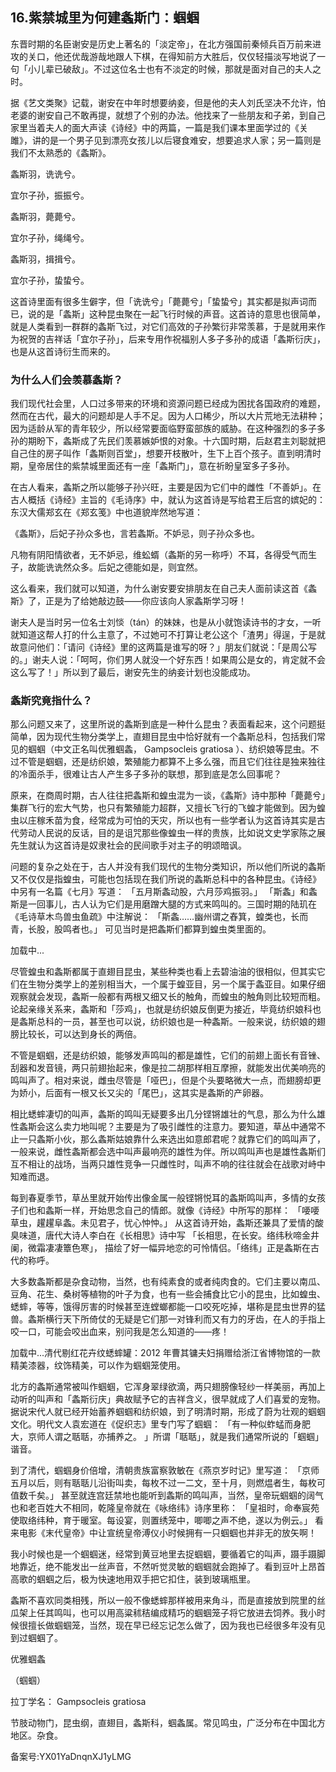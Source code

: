 ## 16.紫禁城里为何建螽斯门：蝈蝈
东晋时期的名臣谢安是历史上著名的「淡定帝」，在北方强国前秦倾兵百万前来进攻的关口，他还优哉游哉地跟人下棋，在得知前方大胜后，仅仅轻描淡写地说了一句「小儿辈已破敌」。不过这位名士也有不淡定的时候，那就是面对自己的夫人之时。



据《艺文类聚》记载，谢安在中年时想要纳妾，但是他的夫人刘氏坚决不允许，怕老婆的谢安自己不敢再提，就想了个别的办法。他找来了一些朋友和子弟，到自己家里当着夫人的面大声读《诗经》中的两篇，一篇是我们课本里面学过的《关雎》，讲的是一个男子见到漂亮女孩儿以后寝食难安，想要追求人家；另一篇则是我们不太熟悉的《螽斯》。



  




螽斯羽，诜诜兮。



宜尔子孙，振振兮。



螽斯羽，薨薨兮。



宜尔子孙，绳绳兮。



螽斯羽，揖揖兮。



宜尔子孙，蛰蛰兮。



这首诗里面有很多生僻字，但「诜诜兮」「薨薨兮」「蛰蛰兮」其实都是拟声词而已，说的是「螽斯」这种昆虫聚在一起飞行时候的声音。这首诗的意思也很简单，就是人类看到一群群的螽斯飞过，对它们高效的子孙繁衍非常羡慕，于是就用来作为祝贺的吉祥话「宜尔子孙」，后来专用作祝福别人多子多孙的成语「螽斯衍庆」，也是从这首诗衍生而来的。



### 为什么人们会羡慕螽斯？


我们现代社会里，人口过多带来的环境和资源问题已经成为困扰各国政府的难题，然而在古代，最大的问题却是人手不足。因为人口稀少，所以大片荒地无法耕种；因为适龄从军的青年较少，所以经常要面临野蛮部族的威胁。在这种强烈的多子多孙的期盼下，螽斯成了先民们羡慕嫉妒恨的对象。十六国时期，后赵君主刘聪就把自己住的房子叫作「螽斯则百堂」，想要开枝散叶，生下上百个孩子。直到明清时期，皇帝居住的紫禁城里面还有一座「螽斯门」，意在祈盼皇室多子多孙。



在古人看来，螽斯之所以能够子孙兴旺，主要是因为它们中的雌性「不善妒」。在古人概括《诗经》主旨的《毛诗序》中，就认为这首诗是写给君王后宫的嫔妃的：东汉大儒郑玄在《郑玄笺》中也道貌岸然地写道：



《螽斯》，后妃子孙众多也，言若螽斯。不妒忌，则子孙众多也。



凡物有阴阳情欲者，无不妒忌，维蚣蝑（螽斯的另一称呼）不耳，各得受气而生子，故能诜诜然众多。后妃之德能如是，则宜然。



这么看来，我们就可以知道，为什么谢安要安排朋友在自己夫人面前读这首《螽斯》了，正是为了给她敲边鼓——你应该向人家螽斯学习呀！



谢夫人是当时另一位名士刘惔（tán）的妹妹，也是从小就饱读诗书的才女，一听就知道这帮人打的什么主意了，不过她可不打算让老公这个「渣男」得逞，于是就故意问他们：「请问《诗经》里的这两篇是谁写的呀？」朋友们就说：「是周公写的。」谢夫人说：「呵呵，你们男人就没一个好东西！如果周公是女的，肯定就不会这么写了！」所以到了最后，谢安先生的纳妾计划也没能成功。



### 螽斯究竟指什么？


那么问题又来了，这里所说的螽斯到底是一种什么昆虫？表面看起来，这个问题挺简单，因为现代生物分类学上，直翅目昆虫中恰好就有一个螽斯总科，包括我们常见的蝈蝈（中文正名叫优雅蝈螽，
 Gampsocleis gratiosa
 ）、纺织娘等昆虫。不过不管是蝈蝈，还是纺织娘，繁殖能力都算不上多么强，而且它们往往是独来独往的冷面杀手，很难让古人产生多子多孙的联想，那到底是怎么回事呢？



原来，在商周时期，古人往往把螽斯和蝗虫混为一谈，《螽斯》诗中那种「薨薨兮」集群飞行的宏大气势，也只有繁殖能力超群，又擅长飞行的飞蝗才能做到。因为蝗虫以庄稼禾苗为食，经常成为可怕的天灾，所以也有一些学者认为这首诗其实是古代劳动人民说的反话，目的是诅咒那些像蝗虫一样的贵族，比如说文史学家陈之展先生就认为这首诗是奴隶社会的民间歌手对主子的明颂暗讽。



问题的复杂之处在于，古人并没有我们现代的生物分类知识，所以他们所说的螽斯又不仅仅是指蝗虫，可能也包括现在我们所说的螽斯总科中的各种昆虫。《诗经》中另有一名篇《七月》写道：
 「五月斯螽动股，六月莎鸡振羽。」
 「斯螽」和螽斯是一回事儿，古人认为它们是用磨蹭大腿的方式来鸣叫的。三国时期的陆玑在《毛诗草木鸟兽虫鱼疏》中注解说：
 「斯螽……幽州谓之舂箕，蝗类也，长而青，长股，股鸣者也。」
 可见当时是把螽斯们都算到蝗虫类里面的。



![]()加载中...

尽管蝗虫和螽斯都属于直翅目昆虫，某些种类也看上去碧油油的很相似，但其实它们在生物分类学上的差别相当大，一个属于蝗亚目，另一个属于螽亚目。如果仔细观察就会发现，螽斯一般都有两根又细又长的触角，而蝗虫的触角则比较短而粗。论起亲缘关系来，螽斯和「莎鸡」，也就是纺织娘反倒更为接近，毕竟纺织娘科也是螽斯总科的一员，甚至也可以说，纺织娘也是一种螽斯。一般来说，纺织娘的翅膀比较长，可以达到身长的两倍。



  




不管是蝈蝈，还是纺织娘，能够发声鸣叫的都是雄性，它们的前翅上面长有音锉、刮器和发音镜，两只前翅抬起来，像是拉二胡那样相互摩擦，就能发出优美响亮的鸣叫声了。相对来说，雌虫尽管是「哑巴」，但是个头要略微大一点，而翅膀却更为娇小，后面有一根又长又尖的「尾巴」，这其实是螽斯的产卵器。



相比蟋蟀凄切的叫声，螽斯的鸣叫无疑要多出几分铿锵雄壮的气息，那么为什么雄性螽斯会这么卖力地叫呢？主要是为了吸引雌性的注意力。要知道，草丛中通常不止一只螽斯小伙，那么螽斯姑娘靠什么来选出如意郎君呢？就靠它们的鸣叫声了，一般来说，雌性螽斯都会选中叫声最响亮的雄性为伴。所以鸣叫声也是雄性螽斯们互不相让的战场，当两只雄性竞争一只雌性时，叫声不响的往往就会在战歌对峙中知难而退。



每到春夏季节，草丛里就开始传出像金属一般铿锵悦耳的螽斯鸣叫声，多情的女孩子们也和螽斯一样，开始思念自己的情郎。就像《诗经》中所写的那样：
 「喓喓草虫，趯趯阜螽。未见君子，忧心忡忡。」
 从这首诗开始，螽斯还兼具了爱情的酸臭味道，唐代大诗人李白在《长相思》诗中写
 「长相思，在长安。络纬秋啼金井阑，微霜凄凄簟色寒」，
 描绘了好一幅异地恋的可怜情侣。「络纬」正是螽斯在古代的称呼。



大多数螽斯都是杂食动物，当然，也有纯素食的或者纯肉食的。它们主要以南瓜、豆角、花生、桑树等植物的叶子为食，也有一些会捕食比它小的昆虫，比如蝗虫、蟋蟀，等等，饿得厉害的时候甚至连螳螂都能一口咬死吃掉，堪称是昆虫世界的猛兽。螽斯横行天下所倚仗的无疑是它们那一对锋利而又有力的牙齿，在人的手指上咬一口，可能会咬出血来，别问我是怎么知道的——疼！



![]()加载中...清代剔红花卉纹蟋蟀罐：2012 年曹其镛夫妇捐赠给浙江省博物馆的一款精美漆器，纹饰精美，可以作为蝈蝈笼使用。
 



北方的螽斯通常被叫作蝈蝈，它浑身翠绿欲滴，两只翅膀像轻纱一样美丽，再加上动听的叫声和「螽斯衍庆」典故赋予它的吉祥含义，很早就成了人们喜爱的宠物。据说宋代人就已经开始蓄养蝈蝈和纺织娘，到了明清时期，形成了蔚为壮观的蝈蝈文化。明代文人袁宏道在《促织志》里专门写了蝈蝈：
 「有一种似蚱蜢而身肥大，京师人谓之聒聒，亦捕养之。
 」所谓「聒聒」，就是我们通常所说的「蝈蝈」谐音。



到了清代，蝈蝈身价倍增，清朝贵族富察敦敏在《燕京岁时记》里写道：
 「京师五月以后，则有聒聒儿沿街叫卖，每枚不过一二文，至十月，则燃煴者生，每枚可值数千矣。」
 甚至就连宫廷禁地也能听到螽斯的鸣叫声，当然，皇帝玩蝈蝈的阔气也和老百姓大不相同，乾隆皇帝就在《咏络纬》诗序里称：
 「皇祖时，命奉宸苑使取络纬种，育于暖室。每设宴，则置绣笼中，唧唧之声不绝，遂以为例云。」
 看来电影《末代皇帝》中让宣统皇帝溥仪小时候拥有一只蝈蝈也并非无的放矢啊！



我小时候也是一个蝈蝈迷，经常到黄豆地里去捉蝈蝈，要循着它的叫声，蹑手蹑脚地靠近，绝不能发出一丝声音，不然听觉灵敏的蝈蝈就会跑掉了。看到豆叶上昂首高歌的蝈蝈之后，极为快速地用双手把它扣住，装到玻璃瓶里。



螽斯不喜欢同类相残，所以一般不像蟋蟀那样被用来角斗，而是直接放到院里的丝瓜架上任其鸣叫，也可以用高粱秫秸编成精巧的蝈蝈笼子将它放进去饲养。我小时候很擅长做蝈蝈笼，当然，现在早已经忘记怎么做了，因为我也已经很多年没有见到过蝈蝈了。



 优雅蝈螽
 

 （蝈蝈）
 

拉丁学名：
  Gampsocleis gratiosa
 

节肢动物门，昆虫纲，直翅目，螽斯科，蝈螽属。常见鸣虫，广泛分布在中国北方地区。杂食。
 



备案号:YX01YaDnqnXJ1yLMG

